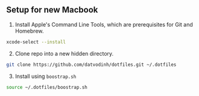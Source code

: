 ## Setup for new Macbook

1. Install Apple's Command Line Tools, which are prerequisites for Git and Homebrew.

```bash
xcode-select --install
```

2. Clone repo into a new hidden directory.

```bash
git clone https://github.com/datvodinh/dotfiles.git ~/.dotfiles
```

3. Install using `boostrap.sh`

```bash
source ~/.dotfiles/boostrap.sh
```
